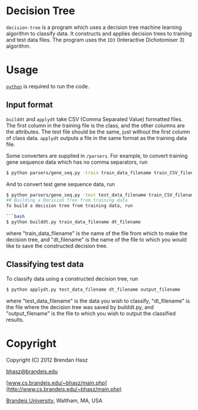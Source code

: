 # Decision Tree
`decision-tree` is a program which uses a decision tree machine learning algorithm to classify data. It constructs and applies decision trees to training and test data files.  The program uses the `ID3` (Interactive Dichotomiser 3) algorithm.


# Usage
[`python`](http://www.python.org/) is required to run the code.  

## Input format
`builddt` and `applydt` take CSV (Comma Separated Value) formatted files.  The first column in the training file is the class, and the other columns are the attributes.  The test file should be the same, just without the first column of class data.  `applydt` outputs a file in the same format as the training data file.

Some converters are supplied in `/parsers`.  For example, to convert training gene sequence data which has no comma separators, run

```bash
$ python parsers/gene_seq.py -train train_data_filename train_CSV_filename
```

And to convert test gene sequence data, run

```bash
$ python parsers/gene_seq.py -test test_data_filename train_CSV_filename
## Building a Decision Tree from training data
To build a decision tree from training data, run

```bash
$ python builddt.py train_data_filename dt_filename
```

where "train_data_filename" is the name of the file from which to make the decision tree, and "dt_filename" is the name of the file to which you would like to save the constructed decision tree.

## Classifying test data
To classify data using a constructed decision tree, run

```bash
$ python applydt.py test_data_filename dt_filename output_filename
```

where "test_data_filename" is the data you wish to classify, "dt_filename" is the file where the decision tree was saved by builddt.py, and "output_filename" is the file to which you wish to output the classified results.


# Copyright
Copyright (C) 2012 Brendan Hasz

[bhasz@brandeis.edu](mailto:bhasz@brandeis.edu)

[www.cs.brandeis.edu/~bhasz/main.php](http://www.cs.brandeis.edu/~bhasz/main.php)

[Brandeis University](http://www.brandeis.edu/), Waltham, MA, USA

